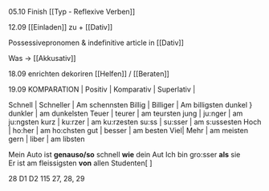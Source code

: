 05.10
Finish [[Typ - Reflexive Verben]]


12.09
[[Einladen]] zu + [[Dativ]]

Possessivepronomen & indefinitive article in [[Dativ]]

Was -> [[Akkusativ]]


18.09
enrichten dekoriren
[[Helfen]] / [[Beraten]]


19.09
KOMPARATION
| Positiv | Komparativ | Superlativ |

Schnell | Schneller | Am  schennsten
Billig | Billiger | Am billigsten
dunkel } dunkler | am dunkelsten
Teuer | teurer | am teursten
jung | ju:nger | am ju:ngsten
kurz | ku:rzer | am ku:rzesten
su:ss | su:sser | am s:ussesten
Hoch | ho:her | am ho:chsten
gut | besser | am besten
Viel| Mehr | am meisten
gern | liber | am libsten

Mein Auto ist **genauso/so** schnell **wie** dein Aut
Ich bin gro:sser **als** sie\
Er ist am fleissigsten **von** allen Studenten[ ]

28 D1 D2
115 27, 28, 29